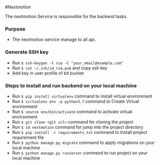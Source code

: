 #Nextmotion

The nextmotion Service is responsible for the backend tasks.

### Purpose
*  The nextmotion service manage to all api.

### Generate SSH key
* Run `$ ssh-keygen -t rsa -C "your_email@example.com"`
* Run `$ cat ~/.ssh/id_rsa.pub` and copy ssh key
* Add key in user profile of bit bucket


### Steps to install and run backend on your local machine
* Run `$ pip install virtualenv` command to install virtual environment
* Run `$ virtualenv env -p python3.7` command to Create Virtual environment
* Run `$ source env/bin/activate` command to activate virtual environment
* Run `$ git clone <git url>` command for cloning the project
* Run `$ cd nextmotion` command for jump into the project directory
* Run `$ pip install -r requirements.txt` command to Install project requirement file
* Run `$ python manage.py migrate` command to apply migrations on your local machine
* Run `$ python manage.py runserver` command to run project on your local machine
